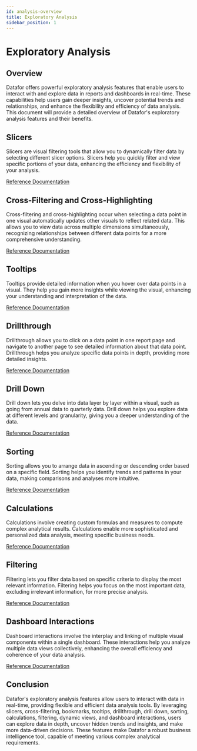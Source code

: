 ```yaml
---
id: analysis-overview
title: Exploratory Analysis
sidebar_position: 1
---
```

# Exploratory Analysis

## Overview

Datafor offers powerful exploratory analysis features that enable users to interact with and explore data in reports and dashboards in real-time. These capabilities help users gain deeper insights, uncover potential trends and relationships, and enhance the flexibility and efficiency of data analysis. This document will provide a detailed overview of Datafor's exploratory analysis features and their benefits.

## Slicers

Slicers are visual filtering tools that allow you to dynamically filter data by selecting different slicer options. Slicers help you quickly filter and view specific portions of your data, enhancing the efficiency and flexibility of your analysis.

[Reference Documentation](https://help.datafor.com.cn)

## Cross-Filtering and Cross-Highlighting

Cross-filtering and cross-highlighting occur when selecting a data point in one visual automatically updates other visuals to reflect related data. This allows you to view data across multiple dimensions simultaneously, recognizing relationships between different data points for a more comprehensive understanding.

[Reference Documentation](https://help.datafor.com.cn)

## Tooltips

Tooltips provide detailed information when you hover over data points in a visual. They help you gain more insights while viewing the visual, enhancing your understanding and interpretation of the data.

[Reference Documentation](https://help.datafor.com.cn)

## Drillthrough

Drillthrough allows you to click on a data point in one report page and navigate to another page to see detailed information about that data point. Drillthrough helps you analyze specific data points in depth, providing more detailed insights.

[Reference Documentation](https://help.datafor.com.cn)

## Drill Down

Drill down lets you delve into data layer by layer within a visual, such as going from annual data to quarterly data. Drill down helps you explore data at different levels and granularity, giving you a deeper understanding of the data.

[Reference Documentation](https://help.datafor.com.cn)

## Sorting

Sorting allows you to arrange data in ascending or descending order based on a specific field. Sorting helps you identify trends and patterns in your data, making comparisons and analyses more intuitive.

[Reference Documentation](https://help.datafor.com.cn)

## Calculations

Calculations involve creating custom formulas and measures to compute complex analytical results. Calculations enable more sophisticated and personalized data analysis, meeting specific business needs.

[Reference Documentation](https://help.datafor.com.cn)

## Filtering

Filtering lets you filter data based on specific criteria to display the most relevant information. Filtering helps you focus on the most important data, excluding irrelevant information, for more precise analysis.

[Reference Documentation](https://help.datafor.com.cn)

## Dashboard Interactions

Dashboard interactions involve the interplay and linking of multiple visual components within a single dashboard. These interactions help you analyze multiple data views collectively, enhancing the overall efficiency and coherence of your data analysis.

[Reference Documentation](https://help.datafor.com.cn)

## Conclusion

Datafor's exploratory analysis features allow users to interact with data in real-time, providing flexible and efficient data analysis tools. By leveraging slicers, cross-filtering, bookmarks, tooltips, drillthrough, drill down, sorting, calculations, filtering, dynamic views, and dashboard interactions, users can explore data in depth, uncover hidden trends and insights, and make more data-driven decisions. These features make Datafor a robust business intelligence tool, capable of meeting various complex analytical requirements.